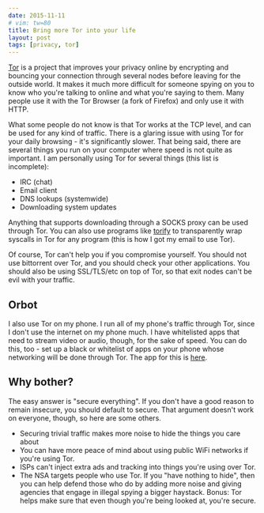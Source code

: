 ```yaml
---
date: 2015-11-11
# vim: tw=80
title: Bring more Tor into your life
layout: post
tags: [privacy, tor]
---
```


[Tor](https://www.torproject.org/) is a project that improves your privacy
online by encrypting and bouncing your connection through several nodes before
leaving for the outside world. It makes it much more difficult for someone
spying on you to know who you're talking to online and what you're saying to
them. Many people use it with the Tor Browser (a fork of Firefox) and only use
it with HTTP.

What some people do not know is that Tor works at the TCP level, and can be used
for any kind of traffic. There is a glaring issue with using Tor for your daily
browsing - it's significantly slower. That being said, there are several things
you run on your computer where speed is not quite as important. I am personally
using Tor for several things (this list is incomplete):

* IRC (chat)
* Email client
* DNS lookups (systemwide)
* Downloading system updates

Anything that supports downloading through a SOCKS proxy can be used through
Tor. You can also use programs like
[torify](https://trac.torproject.org/projects/tor/wiki/doc/TorifyHOWTO) to
transparently wrap syscalls in Tor for any program (this is how I got my email
to use Tor).

Of course, Tor can't help you if you compromise yourself. You should not use
bittorrent over Tor, and you should check your other applications. You should
also be using SSL/TLS/etc on top of Tor, so that exit nodes can't be evil with
your traffic.

## Orbot

I also use Tor on my phone. I run all of my phone's traffic through Tor, since I
don't use the internet on my phone much. I have whitelisted apps that need to
stream video or audio, though, for the sake of speed. You can do this, too - set
up a black or whitelist of apps on your phone whose networking will be done
through Tor. The app for this is
[here](https://guardianproject.info/apps/orbot/).

## Why bother?

The easy answer is "secure everything". If you don't have a good reason to
remain insecure, you should default to secure. That argument doesn't work on
everyone, though, so here are some others.

* Securing trivial traffic makes more noise to hide the things you care about
* You can have more peace of mind about using public WiFi networks if you're
    using Tor.
* ISPs can't inject extra ads and tracking into things you're using over Tor.
* The NSA targets people who use Tor. If you "have nothing to hide", then you
    can help defend those who do by adding more noise and giving agencies that
    engage in illegal spying a bigger haystack. Bonus: Tor helps make sure that
    even though you're being looked at, you're secure.
